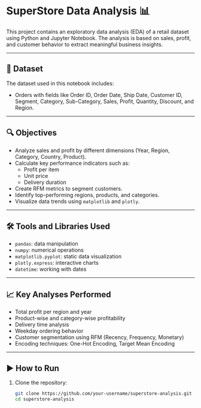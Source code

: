 # SuperStore Data Analysis 📊

This project contains an exploratory data analysis (EDA) of a retail dataset using Python and Jupyter Notebook. The analysis is based on sales, profit, and customer behavior to extract meaningful business insights.

---

## 📁 Dataset
The dataset used in this notebook includes:
- Orders with fields like Order ID, Order Date, Ship Date, Customer ID, Segment, Category, Sub-Category, Sales, Profit, Quantity, Discount, and Region.

---

## 🔍 Objectives
- Analyze sales and profit by different dimensions (Year, Region, Category, Country, Product).
- Calculate key performance indicators such as:
  - Profit per item
  - Unit price
  - Delivery duration
- Create RFM metrics to segment customers.
- Identify top-performing regions, products, and categories.
- Visualize data trends using `matplotlib` and `plotly`.

---

## 🛠️ Tools and Libraries Used
- `pandas`: data manipulation
- `numpy`: numerical operations
- `matplotlib.pyplot`: static data visualization
- `plotly.express`: interactive charts
- `datetime`: working with dates

---

## 📈 Key Analyses Performed
- Total profit per region and year
- Product-wise and category-wise profitability
- Delivery time analysis
- Weekday ordering behavior
- Customer segmentation using RFM (Recency, Frequency, Monetary)
- Encoding techniques: One-Hot Encoding, Target Mean Encoding

---

## ▶️ How to Run
1. Clone the repository:
   ```bash
   git clone https://github.com/your-username/superstore-analysis.git
   cd superstore-analysis
